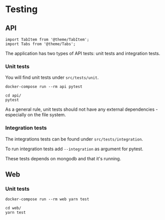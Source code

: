 # Testing

## API

```mdx-code-block
import TabItem from '@theme/TabItem';
import Tabs from '@theme/Tabs';
```

The application has two types of API tests: unit tests and integration tests.

### Unit tests

You will find unit tests under `src/tests/unit`.

<Tabs groupId="api-testing">
<TabItem value="using-docker" label="Using docker">

```shell
docker-compose run --rm api pytest
```

</TabItem>
<TabItem value="without-using-docker" label="Without using docker">

```shell
cd api/
pytest
```

</TabItem>
</Tabs>


As a general rule, unit tests should not have any external dependencies - especially on the file system.

### Integration tests

The integrations tests can be found under `src/tests/integration`.

To run integration tests add `--integration` as argument for pytest.

These tests depends on mongodb and that it's running.

## Web

### Unit tests

<Tabs groupId="web-testing">
<TabItem value="using-docker" label="Using docker">

```shell
docker-compose run --rm web yarn test
```

</TabItem>
<TabItem value="without-using-docker" label="Without using docker">

```shell
cd web/
yarn test
```

</TabItem>
</Tabs>
